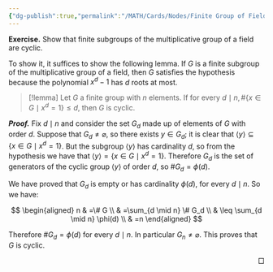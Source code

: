 ```yaml
---
{"dg-publish":true,"permalink":"/MATH/Cards/Nodes/Finite Group of Field/","dgPassFrontmatter":true}
---
```




<div class="transclusion internal-embed is-loaded"><div class="markdown-embed">



**Exercise.** Show that finite subgroups of the multiplicative group of a field are cyclic. 

</div></div>


To show it, it suffices to show the following lemma. If $G$ is a finite subgroup of the multiplicative group of a field, then $G$ satisfies the hypothesis because the polynomial $x^d-1$ has $d$ roots at most.

> [!lemma]
> Let $G$ a finite group with $n$ elements. If for every $d \mid n, \#\left\{x \in G \mid x^d=1\right\} \leq d$, then $G$ is cyclic.

**_Proof._**
Fix $d \mid n$ and consider the set $G_d$ made up of elements of $G$ with order $d$. Suppose that $G_d \neq \varnothing$, so there exists $y \in G_d$; it is clear that $\langle y\rangle \subseteq\left\{x \in G \mid x^d=1\right\}$. But the subgroup $\langle y\rangle$ has cardinality $d$, so from the hypothesis we have that $\langle y\rangle=\left\{x \in G \mid x^d=1\right\}$. Therefore $G_d$ is the set of generators of the cyclic group $\langle y\rangle$ of order $d$, so $\#G_d=\phi(d)$.

We have proved that $G_d$ is empty or has cardinality $\phi(d)$, for every $d \mid n$. So we have:

$$
\begin{aligned}
n & =\# G \\
& =\sum_{d \mid n} \# G_d \\
& \leq \sum_{d \mid n} \phi(d) \\
& =n
\end{aligned}
$$


Therefore $\# G_d=\phi(d)$ for every $d \mid n$. In particular $G_n \neq \varnothing$. This proves that $G$ is cyclic.
<p align="right">□</p>